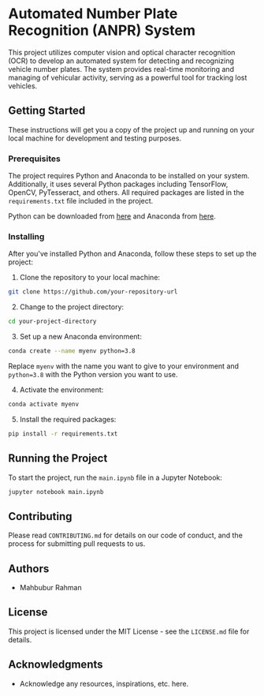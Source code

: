 # Automated Number Plate Recognition (ANPR) System

This project utilizes computer vision and optical character recognition (OCR) to develop an automated system for detecting and recognizing vehicle number plates. The system provides real-time monitoring and managing of vehicular activity, serving as a powerful tool for tracking lost vehicles.

## Getting Started

These instructions will get you a copy of the project up and running on your local machine for development and testing purposes.

### Prerequisites

The project requires Python and Anaconda to be installed on your system. Additionally, it uses several Python packages including TensorFlow, OpenCV, PyTesseract, and others. All required packages are listed in the `requirements.txt` file included in the project.

Python can be downloaded from [here](https://www.python.org/downloads/) and Anaconda from [here](https://www.anaconda.com/products/distribution).

### Installing

After you've installed Python and Anaconda, follow these steps to set up the project:

1. Clone the repository to your local machine:

```bash
git clone https://github.com/your-repository-url
```

2. Change to the project directory:

```bash
cd your-project-directory
```

3. Set up a new Anaconda environment:

```bash
conda create --name myenv python=3.8
```

Replace `myenv` with the name you want to give to your environment and `python=3.8` with the Python version you want to use.

4. Activate the environment:

```bash
conda activate myenv
```

5. Install the required packages:

```bash
pip install -r requirements.txt
```

## Running the Project

To start the project, run the `main.ipynb` file in a Jupyter Notebook:

```bash
jupyter notebook main.ipynb
```

## Contributing

Please read `CONTRIBUTING.md` for details on our code of conduct, and the process for submitting pull requests to us.

## Authors

- Mahbubur Rahman

## License

This project is licensed under the MIT License - see the `LICENSE.md` file for details.

## Acknowledgments

- Acknowledge any resources, inspirations, etc. here.
